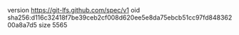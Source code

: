 version https://git-lfs.github.com/spec/v1
oid sha256:d116c32418f7be39ceb2cf008d620ee5e8da75ebcb51cc97fd84836200a8a7d5
size 5565
